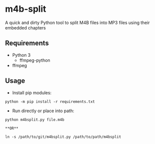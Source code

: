 # m4b-split
A quick and dirty Python tool to split M4B files into MP3 files using their embedded chapters

## Requirements
- Python 3
  - ffmpeg-python
- ffmpeg

## Usage

- Install pip modules:

```shell
python -m pip install -r requirements.txt
```

- Run directly or place into path:

```shell
python m4bsplit.py file.m4b

**OR**

ln -s /path/to/git/m4bsplit.py /path/to/path/m4bsplit
```
